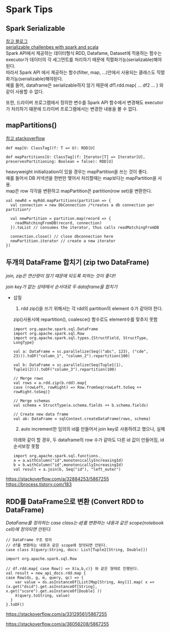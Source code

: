 # Spark Tips

## Spark Serializable
[참고 블로그](https://12bme.tistory.com/436)\
[serializable challenbes with spark and scala](https://medium.com/onzo-tech/serialization-challenges-with-spark-and-scala-a2287cd51c54)\
Spark API에서 제공하는 데이터형식 RDD, Datafame, Dataset에 적용하는 함수는 executor가 데이터의 각 세그먼트를 처리하기 때문에 직렬화가능(serializable)해야 된다.\
따라서 Spark API 에서 제공하는 함수(filter, map, ...)안에서 사용되는 클래스도 직렬화가능(serializable)해야된다.\
예를 들어, dataframe은 serializable하지 않기 때문에 df1.rdd.map{ ... df2 ... } 와 같이 사용할 수 없다.

또한, 드라이버 프로그램에서 정의한 변수를 Spark API 함수에서 변경해도 executor가 처리하기 떄문에 드라이버 프로그램에서는 변경한 내용을 볼 수 없다.

## mapPartitions()
[참고 stackoverflow](https://stackoverflow.com/a/39203798/5867255)

```
def map[U: ClassTag](f: T => U): RDD[U]
```

```
def mapPartitions[U: ClassTag](f: Iterator[T] => Iterator[U], preservesPartitioning: Boolean = false): RDD[U]
```

heavyweight initialization이 있을 경우는 mapPartition을 쓰는 것이 좋다.\
예를 들어서 DB 커넥션을 한번만 맺어서 처리할때는 map보다는 mapPartition을 사용.\
map은 row 각각을 변환하고 mapPartition은 partition(row set)을 변환한다.

```
val newRd = myRdd.mapPartitions(partition => {
  val connection = new DbConnection /*creates a db connection per partition*/

  val newPartition = partition.map(record => {
    readMatchingFromDB(record, connection)
  }).toList // consumes the iterator, thus calls readMatchingFromDB

  connection.close() // close dbconnection here
  newPartition.iterator // create a new iterator
})
```


## 두개의 DataFrame 합치기 (zip two DataFrame)
 *join, zip은 연산량이 많기 때문에 되도록 피하는 것이 좋다!!*

 *join key가 없는 상태에서 순서대로 두 dataframe을 합치기*

* 삽질  
  1. rdd zip()을 쓰기 위해서는 각 rdd의 partition의 element 수가 같아야 한다.

    zip()사용시에 repartition(), coalesce() 함수로도 element수를 맞추지 못함

    ```
    import org.apache.spark.sql.DataFrame
    import org.apache.spark.sql.Row
    import org.apache.spark.sql.types.{StructField, StructType, LongType}

    val a: DataFrame = sc.parallelize(Seq(("abc", 123), ("cde", 23))).toDF("column_1", "column_2").repartition(100)

    val b: DataFrame = sc.parallelize(Seq(Tuple1(1), Tuple1(2))).toDF("column_3").repartition(100)

    // Merge rows
    val rows = a.rdd.zip(b.rdd).map{
    case (rowLeft, rowRight) => Row.fromSeq(rowLeft.toSeq ++ rowRight.toSeq)}

    // Merge schemas
    val schema = StructType(a.schema.fields ++ b.schema.fields)

    // Create new data frame
    val ab: DataFrame = sqlContext.createDataFrame(rows, schema)
    ```

  2. auto increment한 임의의 id를 만들어서 join key로 사용하려고 했으나, 실패

    아래와 같이 할 경우, 두 dataframe의 row 수가 같아도 다른 id 값이 만들어짐, id 순서보장 못함

    ```
    import org.apache.spark.sql.functions._
    a = a.withColumn("id",monotonicallyIncreasingId)
    b = b.withColumn("id",monotonicallyIncreasingId)
    val result = a.join(b, Seq("id"), "left_outer")
    ```


https://stackoverflow.com/a/32884253/5867255
https://brocess.tistory.com/183


## RDD를 DataFrame으로 변환 (Convert RDD to DataFrame)

*DataFame를 정의하는 case class는 df를 변환하는 내용과 같은 scope(notebook cell)에 정의되면 안된다.*

```
// DataFrame 구조 정의
// df를 변환하는 내용과 같은 scope에 정의되면 안된다.  
case class X(query:String, docs: List[Tuple2[String, Double]])

import org.apache.spark.sql.Row

// df.rdd.map{ case Row() => X(a,b,c)} 와 같은 형태로 진행된다.
val result = new_api_docs.rdd.map {
case Row(ds, g, m, query, qc) => {
    var value = ds.asInstanceOf[List[Map[String, Any]]].map( x => (x.get("dsid").get.asInstanceOf[String], x.get("score").get.asInstanceOf[Double] ))
    X(query.toString, value)
  }
}.toDF()
```

https://stackoverflow.com/a/33129561/5867255

https://stackoverflow.com/a/36056208/5867255

